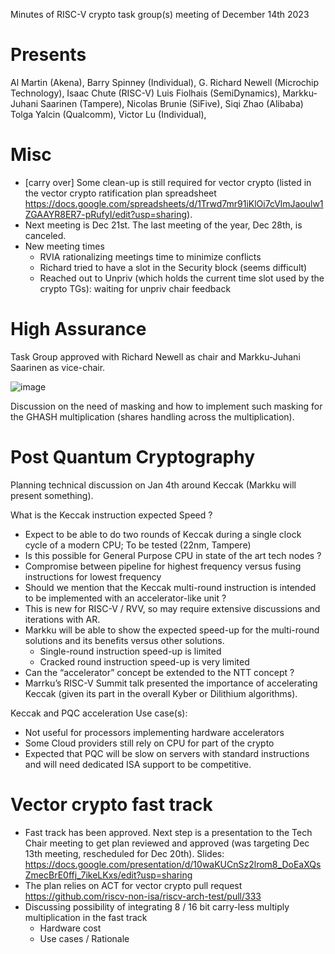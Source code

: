 Minutes of RISC-V crypto task group(s) meeting of December 14th 2023


# Presents

Al Martin (Akena),
Barry Spinney (Individual),
G. Richard Newell (Microchip Technology),
Isaac Chute (RISC-V)
Luis Fiolhais (SemiDynamics),
Markku-Juhani Saarinen (Tampere),
Nicolas Brunie (SiFive),
Siqi Zhao (Alibaba)
Tolga Yalcin (Qualcomm),
Victor Lu (Individual),


# Misc

- [carry over] Some clean-up is still required for vector crypto (listed in the vector crypto ratification plan spreadsheet https://docs.google.com/spreadsheets/d/1Trwd7mr91iKlOi7cVlmJaoulw1ZGAAYR8ER7-pRufyI/edit?usp=sharing).
- Next meeting is Dec 21st. The last meeting of the year, Dec 28th, is canceled.
- New meeting times
     - RVIA rationalizing meetings time to minimize conflicts
     - Richard tried to have a slot in the Security block (seems difficult)
     - Reached out to Unpriv (which holds the current time slot used by the crypto TGs): waiting for unpriv chair feedback


# High Assurance

Task Group approved with Richard Newell as chair and Markku-Juhani Saarinen as vice-chair.

![image](https://github.com/riscv-admin/post-quantum-cryptography/assets/82109999/86471ce8-a580-4d12-aa32-a2fafbf343f4)


Discussion on the need of masking and how to implement such masking for the GHASH multiplication (shares handling across the multiplication).


# Post Quantum Cryptography

Planning technical discussion on Jan 4th around Keccak (Markku will present something).

What is the Keccak instruction expected Speed ?
- Expect to be able to do two rounds of Keccak during a single clock cycle of a modern CPU; To be tested (22nm, Tampere)
- Is this possible for General Purpose CPU in state of the art tech nodes ?
- Compromise between pipeline for highest frequency versus fusing instructions for lowest frequency
- Should we mention that the Keccak multi-round instruction is intended to be implemented with an accelerator-like unit ?
- This is new for RISC-V / RVV, so may require extensive discussions and iterations with AR.
- Markku will be able to show the expected speed-up for the multi-round solutions and its benefits versus other solutions.
   - Single-round instruction speed-up is limited
   - Cracked round instruction speed-up is very limited
- Can the “accelerator” concept be extended to the NTT concept ?
- Marrku’s RISC-V Summit talk presented the importance of accelerating Keccak (given its part in the overall Kyber or Dilithium algorithms).

Keccak and PQC acceleration Use case(s):
- Not useful for processors implementing hardware accelerators
- Some Cloud providers still rely on CPU for part of the crypto
- Expected that PQC will be slow on servers with standard instructions and will need dedicated ISA support to be competitive.


# Vector crypto fast track

- Fast track has been approved. Next step is a presentation to the Tech Chair meeting to get plan reviewed and approved (was targeting Dec 13th meeting, rescheduled for Dec 20th). Slides: https://docs.google.com/presentation/d/10waKUCnSz2lrom8_DoEaXQsZmecBrE0ffj_7ikeLKxs/edit?usp=sharing
- The plan relies on ACT for vector crypto pull request https://github.com/riscv-non-isa/riscv-arch-test/pull/333
- Discussing possibility of integrating 8  / 16 bit carry-less multiply multiplication in the fast track
    - Hardware cost
    - Use cases / Rationale
